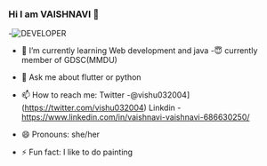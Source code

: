 ### Hi I am VAISHNAVI 👋



-![DEVELOPER](https://www.google.com/url?sa=i&url=https://www.sodiuswillert.com/en/blog/engineering-collaboration-important-software-development&psig=AOvVaw04dLt9dYNT_OtC8PQ4PO1t&ust=1698920399482000&source=images&cd=vfe&opi=89978449&ved=0CBIQjRxqFwoTCMC-z-7JooIDFQAAAAAdAAAAABAw)
- 🌱 I’m currently learning Web development and java 
-😇 currently member of GDSC(MMDU)

- 💬 Ask me about flutter or python 
- 📫 How to reach me: Twitter -@vishu032004](https://twitter.com/vishu032004) Linkdin - https://www.linkedin.com/in/vaishnavi-vaishnavi-686630250/ 
- 😄 Pronouns: she/her
- ⚡ Fun fact: I like to do painting 

